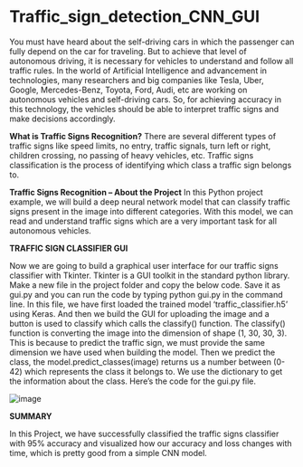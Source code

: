 # Traffic_sign_detection_CNN_GUI


You must have heard about the self-driving cars in which the passenger can fully depend on the car for traveling. But to achieve that level of autonomous driving, it is necessary for vehicles to understand and follow all traffic rules.
In the world of Artificial Intelligence and advancement in technologies, many researchers and big companies like Tesla, Uber, Google, Mercedes-Benz, Toyota, Ford, Audi, etc are working on autonomous vehicles and self-driving cars. So, for achieving accuracy in this technology, the vehicles should be able to interpret traffic signs and make decisions accordingly.

**What is Traffic Signs Recognition?**
There are several different types of traffic signs like speed limits, no entry, traffic signals, turn left or right, children crossing, no passing of heavy vehicles, etc. Traffic signs classification is the process of identifying which class a traffic sign belongs to.

**Traffic Signs Recognition – About the Project**
In this Python project example, we will build a deep neural network model that can classify traffic signs present in the image into different categories. With this model, we can read and understand traffic signs which are a very important task for all autonomous vehicles.


**TRAFFIC SIGN CLASSIFIER GUI**

Now we are going to build a graphical user interface for our traffic signs classifier with Tkinter. Tkinter is a GUI toolkit in the standard python library. Make a new file in the project folder and copy the below code. Save it as gui.py and you can run the code by typing python gui.py in the command line.
In this file, we have first loaded the trained model ‘traffic_classifier.h5’ using Keras. And then we build the GUI for uploading the image and a button is used to classify which calls the classify() function. The classify() function is converting the image into the dimension of shape (1, 30, 30, 3). This is because to predict the traffic sign, we must provide the same dimension we have used when building the model. Then we predict the class, the model.predict_classes(image) returns us a number between (0-42) which represents the class it belongs to. We use the dictionary to get the information about the class. Here’s the code for the gui.py file.

![image](https://user-images.githubusercontent.com/87114918/146131914-83271d05-6a1a-4fe7-aa71-f69ac166c079.png)

**SUMMARY**

In this Project, we have successfully classified the traffic signs classifier with 95% accuracy and visualized how our accuracy and loss changes with time, which is pretty good from a simple CNN model.

